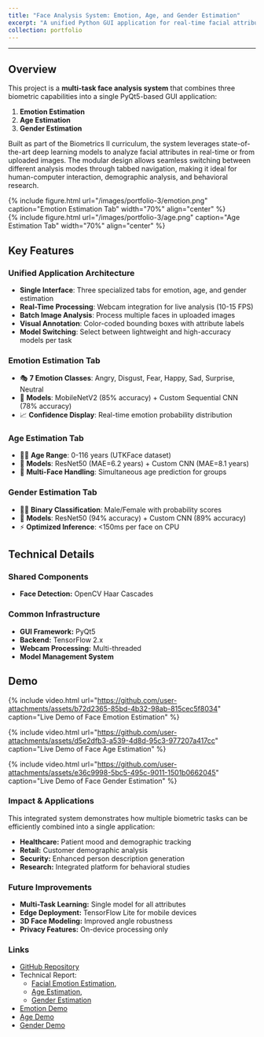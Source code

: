 ```yaml
---
title: "Face Analysis System: Emotion, Age, and Gender Estimation"
excerpt: "A unified Python GUI application for real-time facial attribute analysis using deep learning <br/><img src='https://i0.wp.com/sefiks.com/wp-content/uploads/2020/09/age-gender-caffe-cover.png?resize=1024%2C638&ssl=1'>"
collection: portfolio
---
```

---
## Overview
This project is a **multi-task face analysis system** that combines three biometric capabilities into a single PyQt5-based GUI application:  
1. **Emotion Estimation**  
2. **Age Estimation**  
3. **Gender Estimation**  

Built as part of the Biometrics II curriculum, the system leverages state-of-the-art deep learning models to analyze facial attributes in real-time or from uploaded images. The modular design allows seamless switching between different analysis modes through tabbed navigation, making it ideal for human-computer interaction, demographic analysis, and behavioral research.

<div class="row justify-content-center">
    <div class="col-sm-4">
        {% include figure.html 
            url="/images/portfolio-3/emotion.png" 
            caption="Emotion Estimation Tab" 
            width="70%" 
            align="center"
        %}
    </div>
    <div class="col-sm-4">
        {% include figure.html 
            url="/images/portfolio-3/age.png" 
            caption="Age Estimation Tab" 
            width="70%" 
            align="center"
        %}
    </div>
</div>

## Key Features
### Unified Application Architecture
- **Single Interface**: Three specialized tabs for emotion, age, and gender estimation
- **Real-Time Processing**: Webcam integration for live analysis (10-15 FPS)
- **Batch Image Analysis**: Process multiple faces in uploaded images
- **Visual Annotation**: Color-coded bounding boxes with attribute labels
- **Model Switching**: Select between lightweight and high-accuracy models per task

### Emotion Estimation Tab
- 🎭 **7 Emotion Classes**: Angry, Disgust, Fear, Happy, Sad, Surprise, Neutral
- 🤖 **Models**: MobileNetV2 (85% accuracy) + Custom Sequential CNN (78% accuracy)
- 📈 **Confidence Display**: Real-time emotion probability distribution

### Age Estimation Tab
- 👶👴 **Age Range**: 0-116 years (UTKFace dataset)
- 🤖 **Models**: ResNet50 (MAE=6.2 years) + Custom CNN (MAE=8.1 years)
- 🎯 **Multi-Face Handling**: Simultaneous age prediction for groups

### Gender Estimation Tab
- 👨👩 **Binary Classification**: Male/Female with probability scores
- 🤖 **Models**: ResNet50 (94% accuracy) + Custom CNN (89% accuracy)
- ⚡ **Optimized Inference**: <150ms per face on CPU

## Technical Details

### Shared Components
- **Face Detection:** OpenCV Haar Cascades

### Common Infrastructure
- **GUI Framework:** PyQt5
- **Backend:** TensorFlow 2.x
- **Webcam Processing:** Multi-threaded
- **Model Management System**

## Demo

{% include video.html 
    url="https://github.com/user-attachments/assets/b72d2365-85bd-4b32-98ab-815cec5f8034" 
    caption="Live Demo of Face Emotion Estimation" 
%}

{% include video.html 
    url="https://github.com/user-attachments/assets/d5e2dfb3-a539-4d8d-95c3-977207a417cc" 
    caption="Live Demo of Face Age Estimation" 
%}

{% include video.html 
    url="https://github.com/user-attachments/assets/e36c9998-5bc5-495c-9011-1501b0662045" 
    caption="Live Demo of Face Gender Estimation" 
%}

### Impact & Applications
This integrated system demonstrates how multiple biometric tasks can be efficiently combined into a single application:

- **Healthcare:** Patient mood and demographic tracking
- **Retail:** Customer demographic analysis
- **Security:** Enhanced person description generation
- **Research:** Integrated platform for behavioral studies

### Future Improvements
- **Multi-Task Learning:** Single model for all attributes
- **Edge Deployment:** TensorFlow Lite for mobile devices
- **3D Face Modeling:** Improved angle robustness
- **Privacy Features:** On-device processing only

### Links
- [GitHub Repository](https://github.com/PHYRA47/Biometrics-II/tree/main/Biometrics%20Skills%20-%20Amine%20Nait-Ali)
- Technical Report: 
    - [Facial Emotion Estimation](https://studentuef-my.sharepoint.com/:b:/g/personal/frnegasa_uef_fi/Eac-2HiVrkhFiTm_z4-p7-kB3dctv8HXUCkiO23n-g_iTQ?e=nhQiSf), 
    - [Age Estimation](https://studentuef-my.sharepoint.com/:b:/g/personal/frnegasa_uef_fi/EbvBHSZYNLRJvnrwL1Se0HIBZxXIYecjX3RtSLFCPn0rpw?e=XxdZfy), 
    - [Gender Estimation](https://studentuef-my.sharepoint.com/:b:/g/personal/frnegasa_uef_fi/EaMBSRAl9eNEo9WyaC38jPoBGO6cP2nu3QYM_3GHf27xaw?e=V0TmpK)
- [Emotion Demo](https://github.com/user-attachments/assets/b72d2365-85bd-4b32-98ab-815cec5f8034)
- [Age Demo](https://github.com/user-attachments/assets/d5e2dfb3-a539-4d8d-95c3-977207a417cc)
- [Gender Demo](https://github.com/user-attachments/assets/e36c9998-5bc5-495c-9011-1501b0662045)
